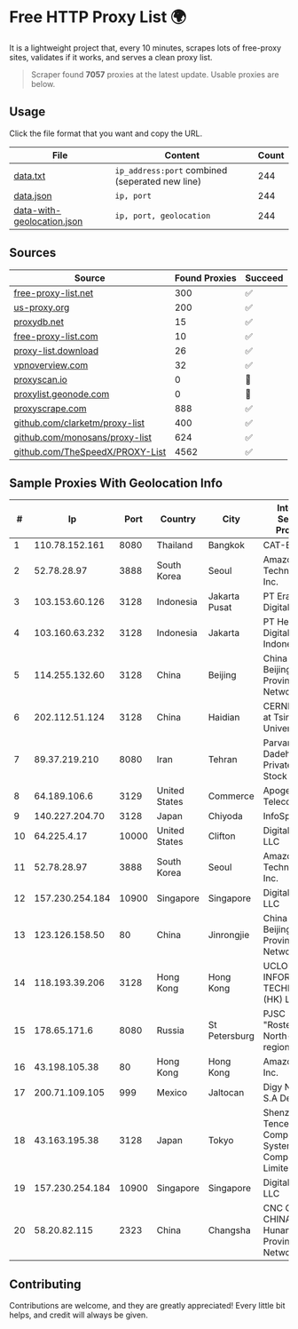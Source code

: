 
# Free HTTP Proxy List 🌍

It is a lightweight project that, every 10 minutes, scrapes lots of free-proxy sites, validates if it works, and serves a clean proxy list.


> Scraper found **7057** proxies at the latest update. Usable proxies are below.

## Usage

Click the file format that you want and copy the URL.


|File|Content|Count|
|----|-------|-----|
|[data.txt](https://raw.githubusercontent.com/themiralay/Proxy-List-World/master/data.txt)|`ip_address:port` combined (seperated new line)|244|
|[data.json](https://raw.githubusercontent.com/themiralay/Proxy-List-World/master/data.json)|`ip, port`|244|
|[data-with-geolocation.json](https://raw.githubusercontent.com/themiralay/Proxy-List-World/master/data-with-geolocation.json)|`ip, port, geolocation`|244|

## Sources

|Source|Found Proxies|Succeed|
|------|-------------|-------|
|[free-proxy-list.net](https://free-proxy-list.net)|300|✅|
|[us-proxy.org](https://www.us-proxy.org)|200|✅|
|[proxydb.net](http://proxydb.net)|15|✅|
|[free-proxy-list.com](https://free-proxy-list.com/?page=&port=&type%5B%5D=http&type%5B%5D=https&up_time=0&search=Search)|10|✅|
|[proxy-list.download](https://www.proxy-list.download/HTTP)|26|✅|
|[vpnoverview.com](https://vpnoverview.com/privacy/anonymous-browsing/free-proxy-servers)|32|✅|
|[proxyscan.io](https://www.proxyscan.io)|0|🚫|
|[proxylist.geonode.com](https://proxylist.geonode.com/api/proxy-list?limit=300&page=1&sort_by=lastChecked&sort_type=desc&protocols=http,https)|0|🚫|
|[proxyscrape.com](https://api.proxyscrape.com/v2/?request=displayproxies&protocol=http&timeout=10000&country=all&ssl=all&anonymity=all)|888|✅|
|[github.com/clarketm/proxy-list](https://raw.githubusercontent.com/clarketm/proxy-list/master/proxy-list-raw.txt)|400|✅|
|[github.com/monosans/proxy-list](https://raw.githubusercontent.com/monosans/proxy-list/main/proxies/http.txt)|624|✅|
|[github.com/TheSpeedX/PROXY-List](https://raw.githubusercontent.com/TheSpeedX/PROXY-List/master/http.txt)|4562|✅|


## Sample Proxies With Geolocation Info

|#|Ip|Port|Country|City|Internet Service Provider|
|-|--|----|-------|----|-------------------------|
|1|110.78.152.161|8080|Thailand|Bangkok|CAT-BB|
|2|52.78.28.97|3888|South Korea|Seoul|Amazon Technologies Inc.|
|3|103.153.60.126|3128|Indonesia|Jakarta Pusat|PT Era Awan Digital|
|4|103.160.63.232|3128|Indonesia|Jakarta|PT Herza Digital Indonesia|
|5|114.255.132.60|3128|China|Beijing|China Unicom Beijing Province Network|
|6|202.112.51.124|3128|China|Haidian|CERNET2 IX at Tsinghua University|
|7|89.37.219.210|8080|Iran|Tehran|Parvaresh Dadeha Co. Private Joint Stock|
|8|64.189.106.6|3129|United States|Commerce|Apogee Telecom Inc.|
|9|140.227.204.70|3128|Japan|Chiyoda|InfoSphere|
|10|64.225.4.17|10000|United States|Clifton|DigitalOcean, LLC|
|11|52.78.28.97|3888|South Korea|Seoul|Amazon Technologies Inc.|
|12|157.230.254.184|10900|Singapore|Singapore|DigitalOcean, LLC|
|13|123.126.158.50|80|China|Jinrongjie|China Unicom Beijing Province Network|
|14|118.193.39.206|3128|Hong Kong|Hong Kong|UCLOUD INFORMATION TECHNOLOGY (HK) LIMITED|
|15|178.65.171.6|8080|Russia|St Petersburg|PJSC "Rostelecom" North-West region|
|16|43.198.105.38|80|Hong Kong|Hong Kong|Amazon.com, Inc.|
|17|200.71.109.105|999|Mexico|Jaltocan|Digy Networks S.A De C.V.|
|18|43.163.195.38|3128|Japan|Tokyo|Shenzhen Tencent Computer Systems Company Limited|
|19|157.230.254.184|10900|Singapore|Singapore|DigitalOcean, LLC|
|20|58.20.82.115|2323|China|Changsha|CNC Group CHINA169 Hunan Province Network|



## Contributing

Contributions are welcome, and they are greatly appreciated! Every
little bit helps, and credit will always be given.

